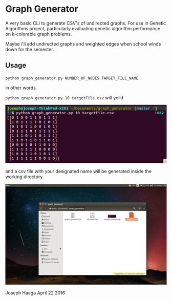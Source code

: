 # Graph Generator

A very basic CLI to generate CSV's of undirected graphs.
For use in Genetic Algorithms project, particularly evaluating genetic algorithm performance on k-colorable graph problems.

Maybe i'll add undirected graphs and weighted edges when school winds down for the semester.

## Usage

`python graph_generator.py NUMBER_OF_NODES TARGET_FILE_NAME`

in other words

`python graph_generator.py 10 targetFile.csv` will yeild

![sample output from command line](sample_output.png)

and a csv file with your designated name will be generated inside the working directory.

![output file ](screen.png)

Joseph Haaga
April 22 2016
